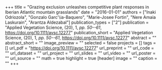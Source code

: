 +++
title = "Grazing exclusion unleashes competitive plant responses in Iberian Atlantic mountain grasslands"
date = "2016-01-01"
authors = ["Inaki Odriozola", "Gonzalo Garc\'\ia-Baquero", "Marie-Josee Fortin", "Nere Amaia Laskurain", "Arantza Aldezabal"]
publication_types = ["2"]
publication = "Applied Vegetation Science, (20), 1, _pp. 50--61_, https://doi.org/10.1111/avsc.12277"
publication_short = "Applied Vegetation Science, (20), 1, _pp. 50--61_, https://doi.org/10.1111/avsc.12277"
abstract = ""
abstract_short = ""
image_preview = ""
selected = false
projects = []
tags = []
url_pdf = "https://doi.org/10.1111/avsc.12277"
url_preprint = ""
url_code = ""
url_dataset = ""
url_project = ""
url_slides = ""
url_video = ""
url_poster = ""
url_source = ""
math = true
highlight = true
[header]
image = ""
caption = ""
+++
